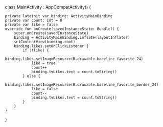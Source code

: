 class MainActivity : AppCompatActivity() {

    private lateinit var binding: ActivityMainBinding
    private var count: Int = 0
    private var like = false
    override fun onCreate(savedInstanceState: Bundle?) {
        super.onCreate(savedInstanceState)
        binding = ActivityMainBinding.inflate(layoutInflater)
        setContentView(binding.root)
        binding.likes.setOnClickListener {
            if (!like) {
                binding.likes.setImageResource(R.drawable.baseline_favorite_24)
                like = true
                count++
                binding.tvLikes.text = count.toString()
            } else {
                binding.likes.setImageResource(R.drawable.baseline_favorite_border_24)
                like = false
                count--
                binding.tvLikes.text = count.toString()
            }
        }
    }

}
